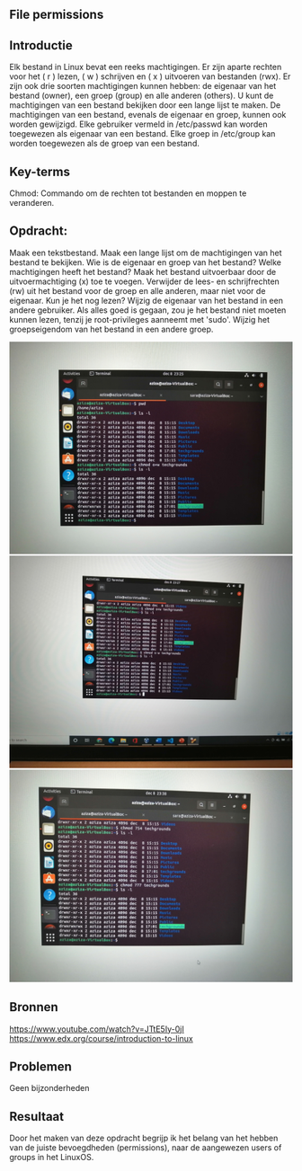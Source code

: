 ## File permissions

## Introductie
Elk bestand in Linux bevat een reeks machtigingen. Er zijn aparte rechten voor het ( r ) lezen, ( w ) schrijven en ( x ) uitvoeren van bestanden (rwx). Er zijn ook drie soorten machtigingen kunnen hebben: de eigenaar van het bestand (owner), een groep (group) en alle anderen (others). 
U kunt de machtigingen van een bestand bekijken door een lange lijst te maken. De machtigingen van een bestand, evenals de eigenaar en groep, kunnen ook worden gewijzigd.
Elke gebruiker vermeld in /etc/passwd kan worden toegewezen als eigenaar van een bestand.
Elke groep in /etc/group kan worden toegewezen als de groep van een bestand.

## Key-terms

Chmod:
Commando om de rechten tot bestanden en moppen te veranderen.

## Opdracht:
Maak een tekstbestand.
Maak een lange lijst om de machtigingen van het bestand te bekijken. Wie is de eigenaar en groep van het bestand? Welke machtigingen heeft het bestand?
Maak het bestand uitvoerbaar door de uitvoermachtiging (x) toe te voegen.
Verwijder de lees- en schrijfrechten (rw) uit het bestand voor de groep en alle anderen, maar niet voor de eigenaar. Kun je het nog lezen?
Wijzig de eigenaar van het bestand in een andere gebruiker. Als alles goed is gegaan, zou je het bestand niet moeten kunnen lezen, tenzij je root-privileges aanneemt met 'sudo'.
Wijzig het groepseigendom van het bestand in een andere groep.

![screenshot1]( https://github.com/techgrounds/cloud-6-repo-AzizaAdam/blob/main/00_includes/Lnx06/IMG_20211208_232553.jpg)
![screenshot2]( https://github.com/techgrounds/cloud-6-repo-AzizaAdam/blob/main/00_includes/Lnx06/IMG_20211208_232724.jpg)
![screenshot3]( https://github.com/techgrounds/cloud-6-repo-AzizaAdam/blob/main/00_includes/Lnx06/IMG_20211208_233845.jpg)


## Bronnen
https://www.youtube.com/watch?v=JTtE5Iy-0jI
https://www.edx.org/course/introduction-to-linux



## Problemen
Geen bijzonderheden


## Resultaat
Door het maken van deze opdracht begrijp ik het belang van het hebben van de juiste bevoegdheden (permissions), naar de aangewezen users of groups in het LinuxOS. 


